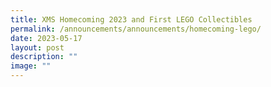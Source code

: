 ```yaml
---
title: XMS Homecoming 2023 and First LEGO Collectibles
permalink: /announcements/announcements/homecoming-lego/
date: 2023-05-17
layout: post
description: ""
image: ""
---
```

